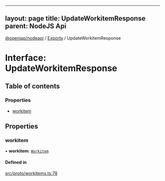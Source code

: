 
---
layout: page
title: UpdateWorkitemResponse
parent: NodeJS Api
---
[@openiap/nodeapi](../README.md) / [Exports](../modules.md) / UpdateWorkitemResponse

# Interface: UpdateWorkitemResponse

## Table of contents

### Properties

- [workitem](UpdateWorkitemResponse.md#workitem)

## Properties

### workitem

• **workitem**: [`Workitem`](../modules.md#workitem)

#### Defined in

[src/proto/workitems.ts:78](https://github.com/openiap/nodeapi/blob/a6b5438/src/proto/workitems.ts#L78)
